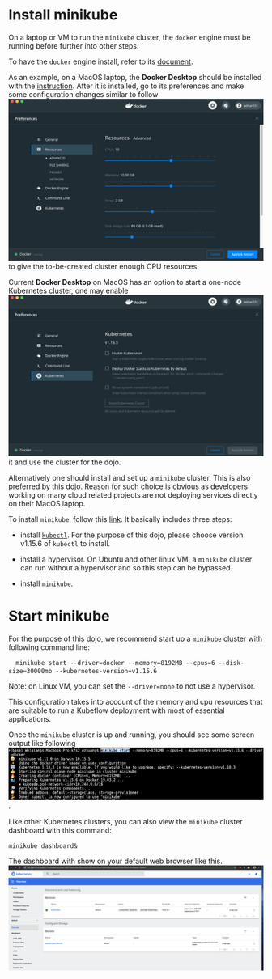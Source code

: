 # Install minikube

On a laptop or VM to run the `minikube` cluster, the `docker` engine must be running before further into other steps.

To have the `docker` engine install, refer to its [document](https://docs.docker.com/get-docker/).

As an example, on a MacOS laptop, the **Docker Desktop** should be installed with the [instruction](https://docs.docker.com/docker-for-mac/install/). After it is installed, go to its preferences and make some configuration changes similar to follow ![docker-desktop](images/docker.png) to give the to-be-created cluster enough CPU resources.

Current **Docker Desktop** on MacOS has an option to start a one-node Kubernetes cluster, one may enable ![enable-kubernetes](images/docker-kubernetes.png) it and use the cluster for the dojo.

Alternatively one should install and set up a `minikube` cluster. This is also preferred by this dojo. Reason for such choice is obvious as developers working on many cloud related projects are not deploying services directly on their MacOS laptop.

To install `minikube`, follow this [link](https://kubernetes.io/docs/tasks/tools/install-minikube/). It basically includes three steps:

* install [`kubectl`](https://kubernetes.io/docs/tasks/tools/install-kubectl/). For the purpose of this dojo, please choose version v1.15.6 of `kubectl` to install.

* install a hypervisor. On Ubuntu and other linux VM, a `minikube` cluster can run without a hypervisor and so this step can be bypassed.

* install `minikube`.

# Start minikube

For the purpose of this dojo, we recommend start up a `minikube` cluster with following command line:

```shell
  minikube start --driver=docker --memory=8192MB --cpus=6 --disk-size=30000mb --kubernetes-version=v1.15.6
```

Note: on Linux VM, you can set the `--driver=none` to not use a hypervisor.

This configuration takes into account of the memory and cpu resources that are suitable to run a Kubeflow deployment with most of essential applications.

Once the `minikube` cluster is up and running, you should see some screen output like following ![minikube](images/minikube.png).

Like other Kubernetes clusters, you can also view the `minikube` cluster dashboard with this command:

```shell
minikube dashboard&
```

The dashboard with show on your default web browser like this. ![dashboard](images/dashboard.png)
